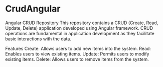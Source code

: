 # CrudAngular

Angular CRUD Repository
This repository contains a CRUD (Create, Read, Update, Delete) application developed using Angular framework. CRUD operations are fundamental in application development as they facilitate basic interactions with the data.

Features
Create: Allows users to add new items into the system.
Read: Enables users to view existing items.
Update: Permits users to modify existing items.
Delete: Allows users to remove items from the system.
